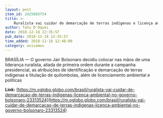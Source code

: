 ```yaml
---
layout: post
item_id: 2425603754
title: >-
    Ruralista vai cuidar de demarcação de terras indígenas e licença ambiental no governo Bolsonaro
author: Tatu D'Oquei
date: 2018-12-18 22:35:57
pub_date: 2018-12-18 22:35:57
time_added: 2018-12-18 12:48:00
category: avisamos
---
```


BRASÍLIA — O governo Jair Bolsonaro decidiu colocar nas mãos de uma liderança ruralista, aliada de primeira ordem durante a campanha presidencial, as atribuições de identificação e demarcação de terras indígenas e titulação de quilombolas, além de licenciamento ambiental e políticas

**Link:** [https://m.oglobo.globo.com/brasil/ruralista-vai-cuidar-de-demarcacao-de-terras-indigenas-licenca-ambiental-no-governo-bolsonaro-23313524](https://m.oglobo.globo.com/brasil/ruralista-vai-cuidar-de-demarcacao-de-terras-indigenas-licenca-ambiental-no-governo-bolsonaro-23313524)


